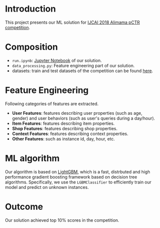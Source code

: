 # Introduction
This project presents our ML solution for [IJCAI 2018 Alimama pCTR competition](https://tianchi.aliyun.com/competition/introduction.htm?spm=5176.100150.711.6.7c552784Mhia35&raceId=231647).

# Composition
- `run.ipynb`: [Jupyter Notebook](http://jupyter.org/) of our solution. 
- `data_processing.py`: Feature engineering part of our solution.
- datasets: train and test datasets of the competition can be found [here](https://tianchi.aliyun.com/competition/information.htm?spm=5176.100067.5678.2.48da2163ovoiSR&raceId=231647).

# Feature Engineering
Following categories of features are extracted.
- **User Features**: features describing user properties (such as age, gender) and user behaviors (such as user's queries during a day/hour).
- **Item Features**: features describing item properties.
- **Shop Features**: features describing shop properties.
- **Context Features**: features describing context properties.
- **Other Features**: such as instance id, day, hour, etc.

# ML algorithm
Our algorithm is based on [LightGBM](https://lightgbm.readthedocs.io/en/latest/), which is a fast, distrbuted and high performance gradient boosting framework based on decision tree algorithms. Specifically, we use the `LGBMClassifier` to efficiently train our model and predict on unknown instances.

# Outcome
Our solution achieved top 10% scores in the competition.


